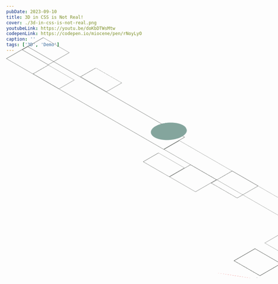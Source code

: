 ```yaml
---
pubDate: 2023-09-10
title: 3D in CSS is Not Real!
cover: ./3d-in-css-is-not-real.png
youtubeLink: https://youtu.be/doKbDTWsMtw
codepenLink: https://codepen.io/miocene/pen/rNoyLyO
caption: ''
tags: ['3D', 'Demo']
---
```


<div class="scene">
  <div class="cube cube1">
    <div class="cube__side"></div>
    <div class="cube__side"></div>
    <div class="cube__side"></div>
    <div class="cube__side"></div>
    <div class="cube__side"></div>
    <div class="ball"></div>
  </div>
  <div class="cube cube2">
    <div class="cube__side"></div>
    <div class="cube__side"></div>
    <div class="cube__side"></div>
    <div class="cube__side"></div>
    <div class="cube__side"></div>
    <div class="ball"></div>
  </div>
  <div class="cube cube3">
    <div class="cube__side"></div>
    <div class="cube__side"></div>
    <div class="cube__side"></div>
    <div class="cube__side"></div>
    <div class="cube__side"></div>
    <div class="ball"></div>
  </div>
  <div class="cube cube4">
    <div class="cube__side"></div>
    <div class="cube__side"></div>
    <div class="cube__side"></div>
    <div class="cube__side"></div>
    <div class="cube__side"></div>
    <div class="ball"></div>
  </div>
  <div class="cube cube5">
    <div class="cube__side"></div>
    <div class="cube__side"></div>
    <div class="cube__side"></div>
    <div class="cube__side"></div>
    <div class="cube__side"></div>
    <div class="ball"></div>
  </div>
  <div class="cube cube6">
    <div class="cube__side"></div>
    <div class="cube__side"></div>
    <div class="cube__side"></div>
    <div class="cube__side"></div>
    <div class="cube__side"></div>
    <div class="ball"></div>
  </div>
  <div class="cube cube7">
    <div class="cube__side"></div>
    <div class="cube__side"></div>
    <div class="cube__side"></div>
    <div class="cube__side"></div>
    <div class="cube__side"></div>
    <div class="ball"></div>
  </div>
  <div class="cube cube8">
    <div class="cube__side"></div>
    <div class="cube__side"></div>
    <div class="cube__side"></div>
    <div class="cube__side"></div>
    <div class="cube__side"></div>
    <div class="ball"></div>
  </div>
</div>

<style>
  .demo {
    background-color: #f7ede2;
  }

  .demo * {
    position: absolute;
    transform-style: preserve-3d;
  }
  .demo *::before, .demo *::after {
    position: absolute;
    content: '';
  }

  .scene {
    top: 50%; left: 50%;
    width: 1px; height: 1px;
    transform: rotateX(54.7deg) rotateZ(-45deg);

    --animation: 4s linear(0 0%, 0.22 2.1%, 0.86 6.5%, 1.11 8.6%, 1.3 10.7%, 1.35 11.8%, 1.37 12.9%, 1.37 13.7%, 1.36 14.5%, 1.32 16.2%, 1.03 21.8%, 0.94 24%, 0.89 25.9%, 0.88 26.85%, 0.87 27.8%, 0.87 29.25%, 0.88 30.7%, 0.91 32.4%, 0.98 36.4%, 1.01 38.3%, 1.04 40.5%, 1.05 42.7%, 1.05 44.1%, 1.04 45.7%, 1 53.3%, 0.99 55.4%, 0.98 57.5%, 0.99 60.7%, 1 68.1%, 1.01 72.2%, 1 86.7%, 1 100%) infinite;
  }

  .cube {
    color: #3c413c;

    transform-origin: 0.5px 0.5px 0.5px;
    transform-style: preserve-3d;
  }
  .cube, .cube::before,
  .cube__side, .cube__side:before {
    width: 100px; aspect-ratio: 1/1;
    border: 1px solid currentColor;
    box-sizing: border-box;
  }
  .cube::before {
    top: -1px; left: -1px;
    translate: 0 0 1px;
  }
  .cube__side:before {
    top: -1px; left: -1px;
    translate: 0 0 -1px;
  }

  .cube__side {
    top: -1px; left: -1px;
  }
  .cube__side:nth-child(1) {
    translate: 0 0 100px;
  }
  .cube__side:nth-child(2) {
    transform-origin: top left;
    transform: rotateY(-90deg);
  }
  .cube__side:nth-child(3) {
    transform-origin: bottom right;
    transform: rotateY(90deg);
  }
  .cube__side:nth-child(4) {
    transform-origin: bottom right;
    transform: rotateX(-90deg);
  }
  .cube__side:nth-child(5) {
    transform-origin: top left;
    transform: rotateX(90deg);
  }



  .cube1 {
    animation: cube1 var(--animation);
  }
  @keyframes cube1 {
    0% { transform: rotateY(0deg); }
    50% { transform: rotateY(90deg); }
    100% { transform: rotateY(90deg) rotateX(90deg); }
  }



  .cube2 {
    animation: cube2 var(--animation);
  }
  @keyframes cube2 {
    0% { transform: rotateY(270deg); }
    50% { transform: rotateY(360deg); }
    100% { transform: rotateY(360deg) rotateZ(90deg); }
  }



  .cube3 {
    animation: cube3 var(--animation);
  }
  @keyframes cube3 {
    0% { transform: rotateX(90deg); }
    50% { transform: rotateX(90deg) rotateZ(90deg); }
    100% { transform: rotateX(90deg) rotateZ(90deg) rotateX(90deg); }
  }



  .cube4 {
    animation: cube4 var(--animation);
  }
  @keyframes cube4 {
    0% { transform: rotateX(90deg) rotateY(-90deg); }
    50% { transform: rotateX(90deg) rotateY(-90deg) rotateX(90deg); }
    100% { transform: rotateX(90deg) rotateY(-180deg) rotateX(90deg); }
  }



  .cube5 {
    animation: cube5 var(--animation);
  }
  @keyframes cube5 {
    0% { transform: rotateY(180deg); }
    50% { transform: rotateY(270deg); }
    100% { transform: rotateY(270deg) rotateX(90deg); }
  }



  .cube6 {
    animation: cube6 var(--animation);
  }
  @keyframes cube6 {
    0% { transform: rotateY(180deg) rotateX(90deg); }
    50% { transform: rotateY(180deg) rotateX(90deg) rotateZ(90deg); }
    100% { transform: rotateY(180deg) rotateX(90deg) rotateZ(90deg) rotateX(90deg); }
  }



  .cube7 {
    animation: cube7 var(--animation);
  }
  @keyframes cube7 {
    0% { transform: rotateX(-180deg); }
    50% { transform: rotateX(-180deg) rotateY(90deg); }
    100% { transform: rotateX(-180deg) rotateY(90deg) rotateX(90deg); }
  }



  .cube8 {
    animation: cube8 var(--animation);
  }
  @keyframes cube8 {
    0% { transform: rotateY(90deg); }
    50% { transform: rotateY(180deg); }
    100% { transform: rotateY(180deg) rotateZ(90deg); }
  }


  .cube1 .ball {
    transform: translatez(50px) rotateX(-45deg) rotateY(-45deg);
  }
  .cube2 .ball {
    transform: translatez(50px) rotateX(-45deg) rotateY(45deg);
  }
  .cube3 .ball {
    transform: translatez(50px) rotateX(-135deg) rotateY(135deg);
  }
  .cube4 .ball {
    transform: translatez(50px) rotateX(45deg) rotateY(-45deg);
  }
  .cube5 .ball {
    transform: translatez(50px) rotateX(135deg) rotateY(-45deg);
  }
  .cube6 .ball {
    transform: translatez(50px) rotateX(135deg) rotateY(-45deg);
  }
  .cube7 .ball {
    transform: translatez(50px) rotateX(135deg) rotateY(135deg);
  }
  .cube8 .ball {
    transform: translatez(50px) rotateX(45deg) rotateY(-45deg);
  }

  .ball,
  .ball::before,
  .ball::after {
    top: 0%; left: 0%;
    width: 100%; height: 100%;
    border-radius: 50%;
    background-color: currentColor;
    transform-origin: center center;
  }
  .cube1 .ball,
  .cube4 .ball,
  .cube5 .ball,
  .cube7 .ball {
    color: #84a59d;
  }
  .cube2 .ball,
  .cube3 .ball,
  .cube6 .ball,
  .cube8 .ball {
    color: #f28482;
  }

  .ball::before {
    transform: rotateY(90deg);
  }
  .ball::after {
    transform: rotateX(125deg) rotateY(25deg);
  }
</style>